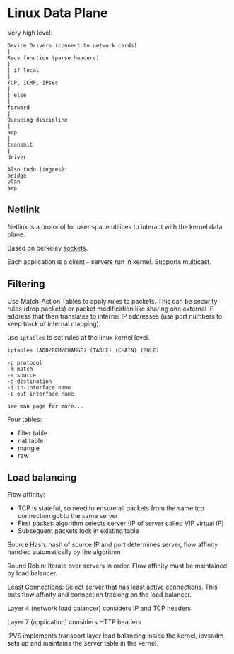 # Linux Data Plane

Very high level:

```
Device Drivers (connect to network cards)
|
Recv function (parse headers)
|
| if local
|
TCP, ICMP, IPsec
|
| else
|
forward
|
Queueing discipline
|
arp
|
transmit
|
driver

Also todo (ingres):
bridge
vlan
arp
```

## Netlink

Netlink is a protocol for user space utilities to interact with the kernel data
plane.

Based on berkeley [sockets](./socket.md).

Each application is a client - servers run in kernel. Supports multicast.

## Filtering

Use Match-Action Tables to apply rules to packets. This can be security rules
(drop packets) or packet modification like sharing one external IP address that
then translates to internal IP addresses (use port numbers to keep track of
internal mapping).

use `iptables` to set rules at the linux kernel level.

```
iptables (ADD/REM/CHANGE) (TABLE) (CHAIN) (RULE)

-p protocol
-m match
-s source
-d destination
-i in-interface name
-o out-interface name

see man page for more...
```

Four tables:

- filter table
- nat table
- mangle
- raw

## Load balancing

Flow affinity:

- TCP is stateful, so need to ensure all packets from the same tcp connection
  got to the same server
- First packet: algorithm selects server (IP of server called VIP virtual IP)
- Subsequent packets look in existing table

Source Hash: hash of source IP and port determines server, flow affinity handled
automatically by the algorithm

Round Robin: Iterate over servers in order. Flow affinity must be maintained by
load balancer.

Least Connections: Select server that has least active connections. This puts
flow affinity and connection tracking on the load balancer.

Layer 4 (network load balancer) considers IP and TCP headers

Layer 7 (application) considers HTTP headers

IPVS implements transport layer load balancing inside the kernel, ipvsadm sets
up and maintains the server table in the kernel.
